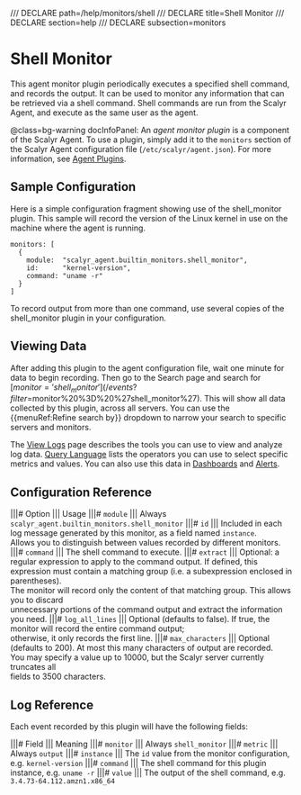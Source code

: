 /// DECLARE path=/help/monitors/shell
/// DECLARE title=Shell Monitor
/// DECLARE section=help
/// DECLARE subsection=monitors

# Shell Monitor

This agent monitor plugin periodically executes a specified shell command, and records the output.
It can be used to monitor any information that can be retrieved via a shell command. Shell commands
are run from the Scalyr Agent, and execute as the same user as the agent.

@class=bg-warning docInfoPanel: An *agent monitor plugin* is a component of the Scalyr Agent. To use a plugin,
simply add it to the ``monitors`` section of the Scalyr Agent configuration file (``/etc/scalyr/agent.json``).
For more information, see [Agent Plugins](/help/scalyr-agent#plugins).


## Sample Configuration

Here is a simple configuration fragment showing use of the shell_monitor plugin. This sample will record
the version of the Linux kernel in use on the machine where the agent is running.

    monitors: [
      {
        module:  "scalyr_agent.builtin_monitors.shell_monitor",
        id:      "kernel-version",
        command: "uname -r"
      }
    ]

To record output from more than one command, use several copies of the shell_monitor plugin in your configuration.


## Viewing Data

After adding this plugin to the agent configuration file, wait one minute for data to begin recording. Then go to
the Search page and search for [$monitor = 'shell_monitor'](/events?filter=$monitor%20%3D%20%27shell_monitor%27).
This will show all data collected by this plugin, across all servers. You can use the {{menuRef:Refine search by}}
dropdown to narrow your search to specific servers and monitors.

The [View Logs](/help/view) page describes the tools you can use to view and analyze log data.
[Query Language](/help/query-language) lists the operators you can use to select specific metrics and values.
You can also use this data in [Dashboards](/help/dashboards) and [Alerts](/help/alerts).


## Configuration Reference

|||# Option                   ||| Usage
|||# ``module``               ||| Always ``scalyr_agent.builtin_monitors.shell_monitor``
|||# ``id``                   ||| Included in each log message generated by this monitor, as a field named ``instance``. \
                                  Allows you to distinguish between values recorded by different monitors.
|||# ``command``              ||| The shell command to execute.
|||# ``extract``              ||| Optional: a regular expression to apply to the command output. If defined, this \
                                  expression must contain a matching group (i.e. a subexpression enclosed in parentheses). \
                                  The monitor will record only the content of that matching group. This allows you to discard \
                                  unnecessary portions of the command output and extract the information you need.
|||# ``log_all_lines``        ||| Optional (defaults to false). If true, the monitor will record the entire command output; \
                                  otherwise, it only records the first line.
|||# ``max_characters``       ||| Optional (defaults to 200). At most this many characters of output are recorded. \
                                  You may specify a value up to 10000, but the Scalyr server currently truncates all \
                                  fields to 3500 characters.


## Log Reference

Each event recorded by this plugin will have the following fields:

|||# Field                    ||| Meaning
|||# ``monitor``              ||| Always ``shell_monitor``
|||# ``metric``               ||| Always ``output``
|||# ``instance``             ||| The ``id`` value from the monitor configuration, e.g. ``kernel-version``
|||# ``command``              ||| The shell command for this plugin instance, e.g. ``uname -r``
|||# ``value``                ||| The output of the shell command, e.g. ``3.4.73-64.112.amzn1.x86_64``
